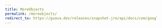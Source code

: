 ```yaml
---
title: MoreObjects
permalink: /moreobjects/
redirect_to: https://guava.dev/releases/snapshot-jre/api/docs/com/google/common/base/MoreObjects.html
---
```

